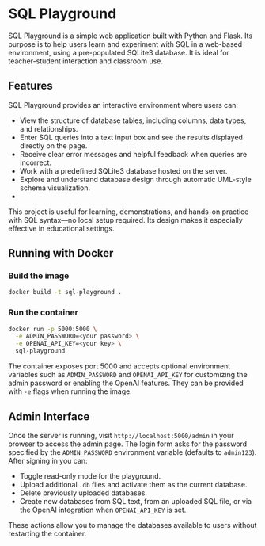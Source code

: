 # SQL Playground

SQL Playground is a simple web application built with Python and Flask. Its purpose is to help users learn and experiment with SQL in a web-based environment, using a pre-populated SQLite3 database. It is ideal for teacher-student interaction and classroom use.
## Features

SQL Playground provides an interactive environment where users can:

* View the structure of database tables, including columns, data types, and relationships.
* Enter SQL queries into a text input box and see the results displayed directly on the page.
* Receive clear error messages and helpful feedback when queries are incorrect.
* Work with a predefined SQLite3 database hosted on the server.
* Explore and understand database design through automatic UML-style schema visualization.
* 
This project is useful for learning, demonstrations, and hands-on practice with SQL syntax—no local setup required. Its design makes it especially effective in educational settings.

## Running with Docker

### Build the image

```bash
docker build -t sql-playground .
```

### Run the container


```bash
docker run -p 5000:5000 \
  -e ADMIN_PASSWORD=<your password> \
  -e OPENAI_API_KEY=<your key> \
  sql-playground
```

The container exposes port 5000 and accepts optional environment variables such as `ADMIN_PASSWORD` and `OPENAI_API_KEY` for customizing the admin password or enabling the OpenAI features. They can be provided with `-e` flags when running the image.

## Admin Interface

Once the server is running, visit `http://localhost:5000/admin` in your browser to access the admin page. The login form asks for the password specified by the `ADMIN_PASSWORD` environment variable (defaults to `admin123`). After signing in you can:

* Toggle read-only mode for the playground.
* Upload additional `.db` files and activate them as the current database.
* Delete previously uploaded databases.
* Create new databases from SQL text, from an uploaded SQL file, or via the OpenAI integration when `OPENAI_API_KEY` is set.

These actions allow you to manage the databases available to users without restarting the container.
